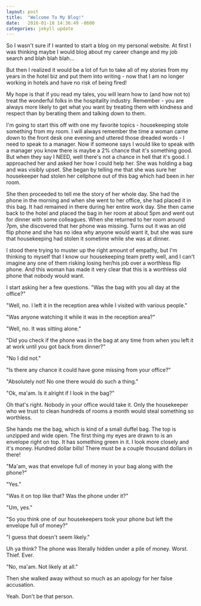 ```yaml
---
layout: post
title:  "Welcome To My Blog!"
date:   2016-01-18 14:36:49 -0600
categories: jekyll update
---
```

So I wasn't sure if I wanted to start a blog on my personal website. At first I was thinking maybe I would blog about my career change and my job search and blah blah blah...

But then I realized it would be a lot of fun to take all of my stories from my years in the hotel biz and put them into writing - now that I am no longer working in hotels and have no risk of being fired! 

My hope is that if you read my tales, you will learn how to (and how not to) treat the wonderful folks in the hospitality industry. Remember - you are always more likely to get what you want by treating them with kindness and respect than by berating them and talking down to them.

I'm going to start this off with one my favorite topics - housekeeping stole something from my room. I will always remember the time a woman came down to the front desk one evening and uttered those dreaded words - I need to speak to a manager. Now if someone says I would like to speak with a manager you know there is maybe a 2% chance that it's something good. But when they say I NEED, well there's not a chance in hell that it's good. I approached her and asked her how I could help her. She was holding a bag and was visibly upset. She began by telling me that she was sure her housekeeper had stolen her cellphone out of this bag which had been in her room. 

She then proceeded to tell me the story of her whole day. She had the phone in the morning and when she went to her office, she had placed it in this bag. It had remained in there during her entire work day. She then came back to the hotel and placed the bag in her room at about 5pm and went out for dinner with some colleagues. When she returned to her room around 7pm, she discovered that her phone was missing. Turns out it was an old flip phone and she has no idea why anyone would want it, but she was sure that housekeeping had stolen it sometime while she was at dinner.

I stood there trying to muster up the right amount of empathy, but I'm thinking to myself that I know our housekeeping team pretty well, and I can't imagine any one of them risking losing her/his job over a worthless flip phone. And this woman has made it very clear that this is a worthless old phone that nobody would want. 

I start asking her a few questions. "Was the bag with you all day at the office?"

"Well, no. I left it in the reception area while I visited with various people."

"Was anyone watching it while it was in the reception area?"

"Well, no. It was sitting alone."

"Did you check if the phone was in the bag at any time from when you left it at work until you got back from dinner?"

"No I did not."

"Is there any chance it could have gone missing from your office?"

"Absolutely not! No one there would do such a thing."

"Ok, ma'am. Is it alright if I look in the bag?"

Oh that's right. Nobody in your office would take it. Only the housekeeper who we trust to clean hundreds of rooms a month would steal something so worthless.

She hands me the bag, which is kind of a small duffel bag. The top is unzipped and wide open. The first thing my eyes are drawn to is an envelope right on top. It has something green in it. I look more closely and it's money. Hundred dollar bills! There must be a couple thousand dollars in there!

"Ma'am, was that envelope full of money in your bag along with the phone?"

"Yes."

"Was it on top like that? Was the phone under it?"

"Um, yes."

"So you think one of our housekeepers took your phone but left the envelope full of money?" 

"I guess that doesn't seem likely."

Uh ya think? The phone was literally hidden under a pile of money. Worst. Thief. Ever.

"No, ma'am. Not likely at all."

Then she walked away without so much as an apology for her false accusation.

Yeah. Don't be that person.